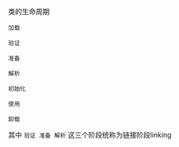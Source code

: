 类的生命周期

    加载
    
    验证
    
    准备
    
    解析
    
    初始化
    
    使用
    
    卸载

其中 `验证 准备 解析` 这三个阶段统称为链接阶段linking
